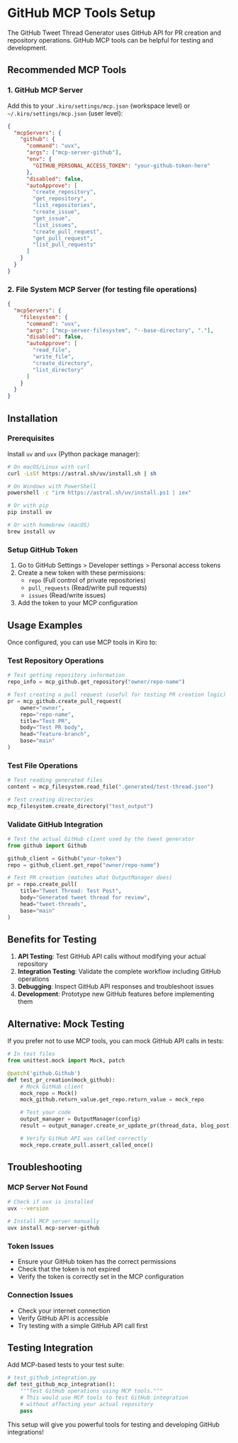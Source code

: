 # GitHub MCP Tools Setup

The GitHub Tweet Thread Generator uses GitHub API for PR creation and repository operations. GitHub MCP tools can be helpful for testing and development.

## Recommended MCP Tools

### 1. GitHub MCP Server

Add this to your `.kiro/settings/mcp.json` (workspace level) or `~/.kiro/settings/mcp.json` (user level):

```json
{
  "mcpServers": {
    "github": {
      "command": "uvx",
      "args": ["mcp-server-github"],
      "env": {
        "GITHUB_PERSONAL_ACCESS_TOKEN": "your-github-token-here"
      },
      "disabled": false,
      "autoApprove": [
        "create_repository",
        "get_repository",
        "list_repositories",
        "create_issue",
        "get_issue",
        "list_issues",
        "create_pull_request",
        "get_pull_request",
        "list_pull_requests"
      ]
    }
  }
}
```

### 2. File System MCP Server (for testing file operations)

```json
{
  "mcpServers": {
    "filesystem": {
      "command": "uvx",
      "args": ["mcp-server-filesystem", "--base-directory", "."],
      "disabled": false,
      "autoApprove": [
        "read_file",
        "write_file",
        "create_directory",
        "list_directory"
      ]
    }
  }
}
```

## Installation

### Prerequisites

Install `uv` and `uvx` (Python package manager):

```bash
# On macOS/Linux with curl
curl -LsSf https://astral.sh/uv/install.sh | sh

# On Windows with PowerShell
powershell -c "irm https://astral.sh/uv/install.ps1 | iex"

# Or with pip
pip install uv

# Or with homebrew (macOS)
brew install uv
```

### Setup GitHub Token

1. Go to GitHub Settings > Developer settings > Personal access tokens
2. Create a new token with these permissions:
   - `repo` (Full control of private repositories)
   - `pull_requests` (Read/write pull requests)
   - `issues` (Read/write issues)
3. Add the token to your MCP configuration

## Usage Examples

Once configured, you can use MCP tools in Kiro to:

### Test Repository Operations

```python
# Test getting repository information
repo_info = mcp_github.get_repository("owner/repo-name")

# Test creating a pull request (useful for testing PR creation logic)
pr = mcp_github.create_pull_request(
    owner="owner",
    repo="repo-name",
    title="Test PR",
    body="Test PR body",
    head="feature-branch",
    base="main"
)
```

### Test File Operations

```python
# Test reading generated files
content = mcp_filesystem.read_file(".generated/test-thread.json")

# Test creating directories
mcp_filesystem.create_directory("test_output")
```

### Validate GitHub Integration

```python
# Test the actual GitHub client used by the tweet generator
from github import Github

github_client = Github("your-token")
repo = github_client.get_repo("owner/repo-name")

# Test PR creation (matches what OutputManager does)
pr = repo.create_pull(
    title="Tweet Thread: Test Post",
    body="Generated tweet thread for review",
    head="tweet-threads",
    base="main"
)
```

## Benefits for Testing

1. **API Testing**: Test GitHub API calls without modifying your actual repository
2. **Integration Testing**: Validate the complete workflow including GitHub operations
3. **Debugging**: Inspect GitHub API responses and troubleshoot issues
4. **Development**: Prototype new GitHub features before implementing them

## Alternative: Mock Testing

If you prefer not to use MCP tools, you can mock GitHub API calls in tests:

```python
# In test files
from unittest.mock import Mock, patch

@patch('github.Github')
def test_pr_creation(mock_github):
    # Mock GitHub client
    mock_repo = Mock()
    mock_github.return_value.get_repo.return_value = mock_repo

    # Test your code
    output_manager = OutputManager(config)
    result = output_manager.create_or_update_pr(thread_data, blog_post)

    # Verify GitHub API was called correctly
    mock_repo.create_pull.assert_called_once()
```

## Troubleshooting

### MCP Server Not Found

```bash
# Check if uvx is installed
uvx --version

# Install MCP server manually
uvx install mcp-server-github
```

### Token Issues

- Ensure your GitHub token has the correct permissions
- Check that the token is not expired
- Verify the token is correctly set in the MCP configuration

### Connection Issues

- Check your internet connection
- Verify GitHub API is accessible
- Try testing with a simple GitHub API call first

## Testing Integration

Add MCP-based tests to your test suite:

```python
# test_github_integration.py
def test_github_mcp_integration():
    """Test GitHub operations using MCP tools."""
    # This would use MCP tools to test GitHub integration
    # without affecting your actual repository
    pass
```

This setup will give you powerful tools for testing and developing GitHub integrations!